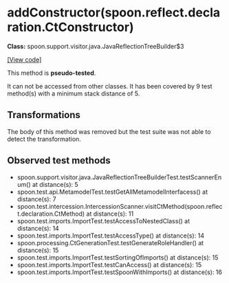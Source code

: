 # addConstructor(spoon.reflect.declaration.CtConstructor)

**Class:** spoon.support.visitor.java.JavaReflectionTreeBuilder$3

[[View code]](https://github.com/INRIA/spoon/blob/fd878bc71b73fc1da82356eaa6578f760c70f0de/src/main/java//spoon/support/visitor/java/JavaReflectionTreeBuilder.java#L183)

This method is **pseudo-tested**.


It can not be accessed from other classes. 
It has been covered by 9 test method(s) with a minimum stack distance of 5.

## Transformations

The body of this method was removed but the test suite was not able to detect the transformation.



## Observed test methods

* spoon.support.visitor.java.JavaReflectionTreeBuilderTest.testScannerEnum() at distance(s): 5
* spoon.test.api.MetamodelTest.testGetAllMetamodelInterfacess() at distance(s): 7
* spoon.test.intercession.IntercessionScanner.visitCtMethod(spoon.reflect.declaration.CtMethod) at distance(s): 11
* spoon.test.imports.ImportTest.testAccessToNestedClass() at distance(s): 14
* spoon.test.imports.ImportTest.testAccessType() at distance(s): 14
* spoon.processing.CtGenerationTest.testGenerateRoleHandler() at distance(s): 15
* spoon.test.imports.ImportTest.testSortingOfImports() at distance(s): 15
* spoon.test.imports.ImportTest.testCanAccess() at distance(s): 15
* spoon.test.imports.ImportTest.testSpoonWithImports() at distance(s): 16

